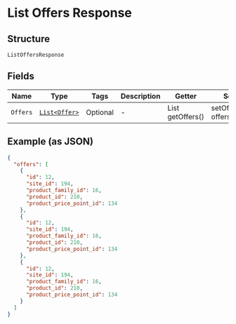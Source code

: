 
# List Offers Response

## Structure

`ListOffersResponse`

## Fields

| Name | Type | Tags | Description | Getter | Setter |
|  --- | --- | --- | --- | --- | --- |
| `Offers` | [`List<Offer>`](../../doc/models/offer.md) | Optional | - | List<Offer> getOffers() | setOffers(List<Offer> offers) |

## Example (as JSON)

```json
{
  "offers": [
    {
      "id": 12,
      "site_id": 194,
      "product_family_id": 16,
      "product_id": 210,
      "product_price_point_id": 134
    },
    {
      "id": 12,
      "site_id": 194,
      "product_family_id": 16,
      "product_id": 210,
      "product_price_point_id": 134
    },
    {
      "id": 12,
      "site_id": 194,
      "product_family_id": 16,
      "product_id": 210,
      "product_price_point_id": 134
    }
  ]
}
```

